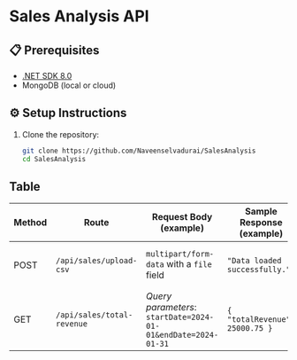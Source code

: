 # Sales Analysis API

## 📋 Prerequisites

- [.NET SDK 8.0](https://dotnet.microsoft.com/en-us/download)
- MongoDB (local or cloud)

## ⚙️ Setup Instructions

1. Clone the repository:
   ```bash
   git clone https://github.com/Naveenselvadurai/SalesAnalysis
   cd SalesAnalysis

## Table
   | Method | Route                      | Request Body (example)                                        | Sample Response (example)      | Description                              |
| ------ | -------------------------- | ------------------------------------------------------------- | ------------------------------ | ---------------------------------------- |
| POST   | `/api/sales/upload-csv`    | `multipart/form-data` with a `file` field                     | `"Data loaded successfully."`  | Uploads a CSV file and stores data in DB |
| GET    | `/api/sales/total-revenue` | *Query parameters*: `startDate=2024-01-01&endDate=2024-01-31` | `{ "totalRevenue": 25000.75 }` | Returns total revenue between two dates  |

